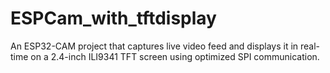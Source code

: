 # ESPCam_with_tftdisplay
An ESP32-CAM project that captures live video feed and displays it in real-time on a 2.4-inch ILI9341 TFT screen using optimized SPI communication.
